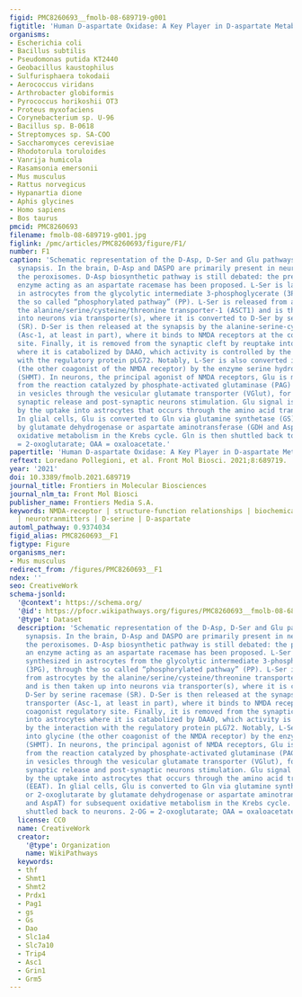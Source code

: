```yaml
---
figid: PMC8260693__fmolb-08-689719-g001
figtitle: 'Human D-aspartate Oxidase: A Key Player in D-aspartate Metabolism'
organisms:
- Escherichia coli
- Bacillus subtilis
- Pseudomonas putida KT2440
- Geobacillus kaustophilus
- Sulfurisphaera tokodaii
- Aerococcus viridans
- Arthrobacter globiformis
- Pyrococcus horikoshii OT3
- Proteus myxofaciens
- Corynebacterium sp. U-96
- Bacillus sp. B-0618
- Streptomyces sp. SA-COO
- Saccharomyces cerevisiae
- Rhodotorula toruloides
- Vanrija humicola
- Rasamsonia emersonii
- Mus musculus
- Rattus norvegicus
- Hypanartia dione
- Aphis glycines
- Homo sapiens
- Bos taurus
pmcid: PMC8260693
filename: fmolb-08-689719-g001.jpg
figlink: /pmc/articles/PMC8260693/figure/F1/
number: F1
caption: 'Schematic representation of the D-Asp, D-Ser and Glu pathways at tripartite
  synapsis. In the brain, D-Asp and DASPO are primarily present in neurons, within
  the peroxisomes. D-Asp biosynthetic pathway is still debated: the presence of an
  enzyme acting as an aspartate racemase has been proposed. L-Ser is largely synthesized
  in astrocytes from the glycolytic intermediate 3-phosphoglycerate (3PG), through
  the so called “phosphorylated pathway” (PP). L-Ser is released from astrocytes by
  the alanine/serine/cysteine/threonine transporter-1 (ASCT1) and is then taken up
  into neurons via transporter(s), where it is converted to D-Ser by serine racemase
  (SR). D-Ser is then released at the synapsis by the alanine-serine-cysteine-1 transporter
  (Asc-1, at least in part), where it binds to NMDA receptors at the coagonist regulatory
  site. Finally, it is removed from the synaptic cleft by reuptake into astrocytes
  where it is catabolized by DAAO, which activity is controlled by the interaction
  with the regulatory protein pLG72. Notably, L-Ser is also converted into glycine
  (the other coagonist of the NMDA receptor) by the enzyme serine hydroxymethyltransferase
  (SHMT). In neurons, the principal agonist of NMDA receptors, Glu is mainly produced
  from the reaction catalyzed by phosphate-activated glutaminase (PAG) and uploaded
  in vesicles through the vesicular glutamate transporter (VGlut), for the subsequent
  synaptic release and post-synaptic neurons stimulation. Glu signal is terminated
  by the uptake into astrocytes that occurs through the amino acid transporters (EEAT).
  In glial cells, Glu is converted to Gln via glutamine synthetase (GS) or 2-oxoglutarate
  by glutamate dehydrogenase or aspartate aminotransferase (GDH and AspAT) for subsequent
  oxidative metabolism in the Krebs cycle. Gln is then shuttled back to neurons. 2-OG
  = 2-oxoglutarate; OAA = oxaloacetate.'
papertitle: 'Human D-aspartate Oxidase: A Key Player in D-aspartate Metabolism.'
reftext: Loredano Pollegioni, et al. Front Mol Biosci. 2021;8:689719.
year: '2021'
doi: 10.3389/fmolb.2021.689719
journal_title: Frontiers in Molecular Biosciences
journal_nlm_ta: Front Mol Biosci
publisher_name: Frontiers Media S.A.
keywords: NMDA-receptor | structure-function relationships | biochemical properties
  | neurotranmitters | D-serine | D-aspartate
automl_pathway: 0.9374034
figid_alias: PMC8260693__F1
figtype: Figure
organisms_ner:
- Mus musculus
redirect_from: /figures/PMC8260693__F1
ndex: ''
seo: CreativeWork
schema-jsonld:
  '@context': https://schema.org/
  '@id': https://pfocr.wikipathways.org/figures/PMC8260693__fmolb-08-689719-g001.html
  '@type': Dataset
  description: 'Schematic representation of the D-Asp, D-Ser and Glu pathways at tripartite
    synapsis. In the brain, D-Asp and DASPO are primarily present in neurons, within
    the peroxisomes. D-Asp biosynthetic pathway is still debated: the presence of
    an enzyme acting as an aspartate racemase has been proposed. L-Ser is largely
    synthesized in astrocytes from the glycolytic intermediate 3-phosphoglycerate
    (3PG), through the so called “phosphorylated pathway” (PP). L-Ser is released
    from astrocytes by the alanine/serine/cysteine/threonine transporter-1 (ASCT1)
    and is then taken up into neurons via transporter(s), where it is converted to
    D-Ser by serine racemase (SR). D-Ser is then released at the synapsis by the alanine-serine-cysteine-1
    transporter (Asc-1, at least in part), where it binds to NMDA receptors at the
    coagonist regulatory site. Finally, it is removed from the synaptic cleft by reuptake
    into astrocytes where it is catabolized by DAAO, which activity is controlled
    by the interaction with the regulatory protein pLG72. Notably, L-Ser is also converted
    into glycine (the other coagonist of the NMDA receptor) by the enzyme serine hydroxymethyltransferase
    (SHMT). In neurons, the principal agonist of NMDA receptors, Glu is mainly produced
    from the reaction catalyzed by phosphate-activated glutaminase (PAG) and uploaded
    in vesicles through the vesicular glutamate transporter (VGlut), for the subsequent
    synaptic release and post-synaptic neurons stimulation. Glu signal is terminated
    by the uptake into astrocytes that occurs through the amino acid transporters
    (EEAT). In glial cells, Glu is converted to Gln via glutamine synthetase (GS)
    or 2-oxoglutarate by glutamate dehydrogenase or aspartate aminotransferase (GDH
    and AspAT) for subsequent oxidative metabolism in the Krebs cycle. Gln is then
    shuttled back to neurons. 2-OG = 2-oxoglutarate; OAA = oxaloacetate.'
  license: CC0
  name: CreativeWork
  creator:
    '@type': Organization
    name: WikiPathways
  keywords:
  - thf
  - Shmt1
  - Shmt2
  - Prdx1
  - Pag1
  - gs
  - Gs
  - Dao
  - Slc1a4
  - Slc7a10
  - Trip4
  - Asc1
  - Grin1
  - Grm5
---
```


